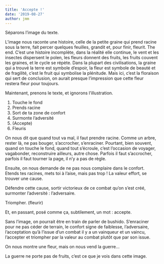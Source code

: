 ```yaml
---
title: 'Accepte !'
date: '2019-08-27'
author: jmm
---
```


Séparons l’image du texte.

L’image nous raconte une histoire, celle de la petite graine qui prend racine sous la terre, fait percer quelques feuilles, grandit et, pour finir, fleurit. The end. C’est une histoire incomplète, dans la réalité elle continue, le vent et les insectes dispersent le polen, les fleurs donnent des fruits, les fruits couvent les graines, et le cycle se répète. Dans la plupart des civilisations, la graine qui a trouvé la terre est symbole d’espoir, la fleur est symbole de beauté et de fragilité, c’est le fruit qui symbolise la plénitude. Mais ici, c’est la floraison qui sert de conclusion, on aurait presque l’impression que cette fleur restera fleur pour toujours.

Maintenant, prenons le texte, et ignorons l’illustration.

  1. Touche le fond
  2. Prends racine
  3. Sort de ta zone de confort
  4. Surmonte l’adversité
  5. (Accepte)
  6. Fleuris

On nous dit que quand tout va mal, il faut prendre racine. Comme un arbre, rester là, ne pas bouger, s’accrocher, s’enraciner. Pourtant, bien souvent, quand on touche le fond, quand tout s’écroule, c’est l’occasion de voyager, vagabonder, reconstruire ailleurs, autre chose. Parfois il faut s’accrocher, parfois il faut tourner la page, il n’y a pas de règle.

Ensuite, on nous demande de ne pas nous complaire dans le confort. Etends tes racines, mets toi à l’aise, mais pas trop ! La valeur effort, se trouver une cause.

Défendre cette cause, sortir victorieux de ce combat qu’on s’est créé, surmonter l’adversité : l’adversaire.

Triompher. (fleurir)

Et, en passant, posé comme ça, subtilement, un mot : accepte.

Sans l’image, on pourrait être en train de parler de bushido. S’enraciner pour ne pas céder de terrain, le confort signe de faiblesse, l’adversaire, l’acceptation qu’à l’issue d’un combat il y a un vainqueur et un vaincu, l’accepter et triompher par la valeur au combat plutôt que par son issue.

On nous montre une fleur, mais on nous vend la guerre…

La guerre ne porte pas de fruits, c’est ce que je vois dans cette image.
